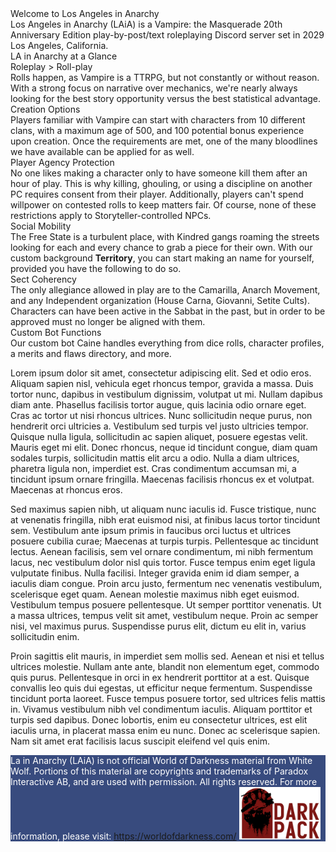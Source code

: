 <div class="pageHero" style="background-image: url('assets/cover.png');">
  <div class="pageHeroHeader">
      Welcome to Los Angeles in Anarchy
  </div>
  <div class="pageHeroSubtext">
  Los Angeles in Anarchy (LAiA) is a Vampire: the Masquerade 20th Anniversary Edition play-by-post/text roleplaying Discord server set in 2029 Los Angeles, California.
  </div>
</div>
<div class="container">

<div class="leftHeader">
LA in Anarchy at a Glance
</div>

<div class="gridContainer">
  <div class="gridChild">
    <div class="secondHeader">
    Roleplay > Roll-play
    </div>
    Rolls happen, as Vampire is a TTRPG, but not constantly or without reason. With a strong focus on narrative over mechanics, we're nearly always looking for the best story opportunity versus the best statistical advantage.
  </div>
  <div class="gridChild">
    <div class="secondHeader">
      Creation Options
    </div>
    Players familiar with Vampire can start with characters from 10 different clans, with a maximum age of 500, and 100 potential bonus experience upon creation. Once the requirements are met, one of the many bloodlines we have available can be applied for as well.
  </div>
  <div class="gridChild">
    <div class="secondHeader">
    Player Agency Protection
    </div>
  No one likes making a character only to have someone kill them after an hour of play. This is why killing, ghouling, or using a discipline on another PC requires consent from their player. Additionally, players can't spend willpower on contested rolls to keep matters fair. Of course, none of these restrictions apply to Storyteller-controlled NPCs.
  </div>
  <div class="gridChild">
    <div class="secondHeader">
    Social Mobility
    </div>
  The Free State is a turbulent place, with Kindred gangs roaming the streets looking for each and every chance to grab a piece for their own. With our custom background <b>Territory</b>, you can start making an name for yourself, provided you have the following to do so.
  </div>
  <div class="gridChild">
    <div class="secondHeader">
    Sect Coherency
    </div>
  The only allegiance allowed in play are to the Camarilla, Anarch Movement, and any Independent organization (House Carna, Giovanni, Setite Cults). Characters can have been active in the Sabbat in the past, but in order to be approved must no longer be aligned with them.
  </div>
  <div class="gridChild">
    <div class="secondHeader">
    Custom Bot Functions
    </div>
    Our custom bot Caine handles everything from dice rolls, character profiles, a merits and flaws directory, and more.
  </div>
</div>


Lorem ipsum dolor sit amet, consectetur adipiscing elit. Sed et odio eros. Aliquam sapien nisl, vehicula eget rhoncus tempor, gravida a massa. Duis tortor nunc, dapibus in vestibulum dignissim, volutpat ut mi. Nullam dapibus diam ante. Phasellus facilisis tortor augue, quis lacinia odio ornare eget. Cras ac tortor ut nisi rhoncus ultrices. Nunc sollicitudin neque purus, non hendrerit orci ultricies a. Vestibulum sed turpis vel justo ultricies tempor. Quisque nulla ligula, sollicitudin ac sapien aliquet, posuere egestas velit. Mauris eget mi elit. Donec rhoncus, neque id tincidunt congue, diam quam sodales turpis, sollicitudin mattis elit arcu a odio. Nulla a diam ultrices, pharetra ligula non, imperdiet est. Cras condimentum accumsan mi, a tincidunt ipsum ornare fringilla. Maecenas facilisis rhoncus ex et volutpat. Maecenas at rhoncus eros.

Sed maximus sapien nibh, ut aliquam nunc iaculis id. Fusce tristique, nunc at venenatis fringilla, nibh erat euismod nisi, at finibus lacus tortor tincidunt sem. Vestibulum ante ipsum primis in faucibus orci luctus et ultrices posuere cubilia curae; Maecenas at turpis turpis. Pellentesque ac tincidunt lectus. Aenean facilisis, sem vel ornare condimentum, mi nibh fermentum lacus, nec vestibulum dolor nisl quis tortor. Fusce tempus enim eget ligula vulputate finibus. Nulla facilisi. Integer gravida enim id diam semper, a iaculis diam congue. Proin arcu justo, fermentum nec venenatis vestibulum, scelerisque eget quam. Aenean molestie maximus nibh eget euismod. Vestibulum tempus posuere pellentesque. Ut semper porttitor venenatis. Ut a massa ultrices, tempus velit sit amet, vestibulum neque. Proin ac semper nisi, vel maximus purus. Suspendisse purus elit, dictum eu elit in, varius sollicitudin enim.

Proin sagittis elit mauris, in imperdiet sem mollis sed. Aenean et nisi et tellus ultrices molestie. Nullam ante ante, blandit non elementum eget, commodo quis purus. Pellentesque in orci in ex hendrerit porttitor at a est. Quisque convallis leo quis dui egestas, ut efficitur neque fermentum. Suspendisse tincidunt porta laoreet. Fusce tempus posuere tortor, sed ultrices felis mattis in. Vivamus vestibulum nibh vel condimentum iaculis. Aliquam porttitor et turpis sed dapibus. Donec lobortis, enim eu consectetur ultrices, est elit iaculis urna, in placerat massa enim eu nunc. Donec ac scelerisque sapien. Nam sit amet erat facilisis lacus suscipit eleifend vel quis enim.

</div>

<div class= blueWrapper>
  <div class=whiteBlueBreak> </div>
  <div class="footer" style="color: white; background-color: #384b7e;">
    La in Anarchy (LAiA) is not official World of Darkness material from White Wolf. Portions of this material are copyrights and trademarks of Paradox Interactive AB, and are used with permission. All rights reserved. For more information, please visit: <a href="https://worldofdarkness.com/">https://worldofdarkness.com/</a>
    <span style="margin-top: 10px;"> <img src='assets/darkPack.png' width="130px"> </span>
    </div>
</div>
